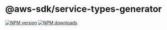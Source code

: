 # @aws-sdk/service-types-generator

[![NPM version](https://img.shields.io/npm/v/@aws-sdk/service-types-generator.svg)](https://www.npmjs.com/package/@aws-sdk/service-types-generator)
[![NPM downloads](https://img.shields.io/npm/dm/@aws-sdk/service-types-generator.svg)](https://www.npmjs.com/package/@aws-sdk/service-types-generator)
